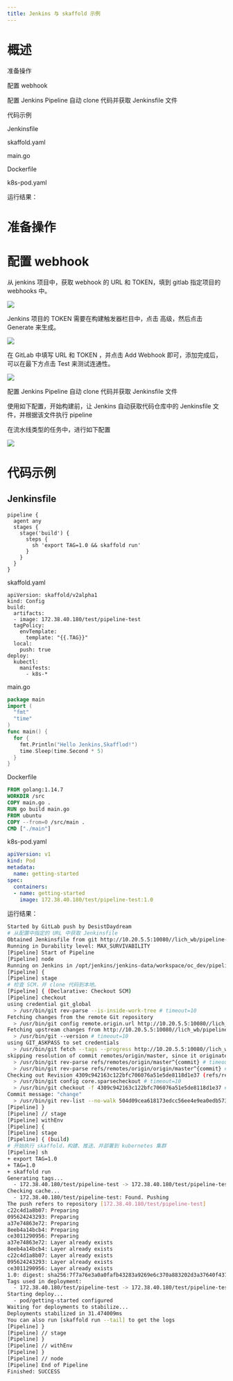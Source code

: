 ```yaml
---
title: Jenkins 与 skaffold 示例
---
```


# 概述

准备操作

配置 webhook

配置 Jenkins Pipeline 自动 clone 代码并获取 Jenkinsfile 文件

代码示例

Jenkinsfile

skaffold.yaml

main.go

Dockerfile

k8s-pod.yaml

运行结果：

# 准备操作

# 配置 webhook

从 jenkins 项目中，获取 webhook 的 URL 和 TOKEN，填到 gitlab 指定项目的 webhooks 中。

![](https://notes-learning.oss-cn-beijing.aliyuncs.com/cyuibc/1616077495082-a11319fe-589d-4c0f-b45d-bb0b3bc52777.jpeg)

Jenkins 项目的 TOKEN 需要在构建触发器栏目中，点击 高级，然后点击 Generate 来生成。

![](https://notes-learning.oss-cn-beijing.aliyuncs.com/cyuibc/1616077495099-5da918fd-e308-4ccd-9873-19a87c8ae444.jpeg)

在 GitLab 中填写 URL 和 TOKEN ，并点击 Add Webhook 即可，添加完成后，可以在最下方点击 Test 来测试连通性。

![](https://notes-learning.oss-cn-beijing.aliyuncs.com/cyuibc/1616077495099-b091204a-a450-4b67-b215-cf3e5ec8a350.jpeg)

配置 Jenkins Pipeline 自动 clone 代码并获取 Jenkinsfile 文件

使用如下配置，开始构建前，让 Jenkins 自动获取代码仓库中的 Jenkinsfile 文件，并根据该文件执行 pipeline

在流水线类型的任务中，进行如下配置

![](https://notes-learning.oss-cn-beijing.aliyuncs.com/cyuibc/1616077495088-a4c61fb6-b61f-4697-a5ca-19877f84dad8.jpeg)

# 代码示例

## Jenkinsfile

    pipeline {
      agent any
      stages {
        stage('build') {
          steps {
            sh 'export TAG=1.0 && skaffold run'
          }
        }
      }
    }

skaffold.yaml

    apiVersion: skaffold/v2alpha1
    kind: Config
    build:
      artifacts:
      - image: 172.38.40.180/test/pipeline-test
      tagPolicy:
        envTemplate:
          template: "{{.TAG}}"
      local:
        push: true
    deploy:
      kubectl:
        manifests:
          - k8s-*

main.go

```go
package main
import (
  "fmt"
  "time"
)
func main() {
  for {
    fmt.Println("Hello Jenkins,Skafflod!")
    time.Sleep(time.Second * 5)
  }
}
```

Dockerfile

```Dockerfile
FROM golang:1.14.7
WORKDIR /src
COPY main.go .
RUN go build main.go
FROM ubuntu
COPY --from=0 /src/main .
CMD ["./main"]
```

k8s-pod.yaml

```yaml
apiVersion: v1
kind: Pod
metadata:
  name: getting-started
spec:
  containers:
  - name: getting-started
    image: 172.38.40.180/test/pipeline-test:1.0
```

运行结果：

```bash
Started by GitLab push by DesistDaydream
# 从配置中指定的 URL 中获取 Jenkinsfile
Obtained Jenkinsfile from git http://10.20.5.5:10080//lich_wb/pipeline-skaffold-test.git
Running in Durability level: MAX_SURVIVABILITY
[Pipeline] Start of Pipeline
[Pipeline] node
Running on Jenkins in /opt/jenkins/jenkins-data/workspace/oc_dev/pipeline-skaffold-test
[Pipeline] {
[Pipeline] stage
# 检查 SCM，并 clone 代码到本地。
[Pipeline] { (Declarative: Checkout SCM)
[Pipeline] checkout
using credential git_global
  > /usr/bin/git rev-parse --is-inside-work-tree # timeout=10
Fetching changes from the remote Git repository
  > /usr/bin/git config remote.origin.url http://10.20.5.5:10080//lich_wb/pipeline-skaffold-test.git # timeout=10
Fetching upstream changes from http://10.20.5.5:10080//lich_wb/pipeline-skaffold-test.git
  > /usr/bin/git --version # timeout=10
using GIT_ASKPASS to set credentials
  > /usr/bin/git fetch --tags --progress http://10.20.5.5:10080//lich_wb/pipeline-skaffold-test.git +refs/heads/*:refs/remotes/origin/* # timeout=10
skipping resolution of commit remotes/origin/master, since it originates from another repository
  > /usr/bin/git rev-parse refs/remotes/origin/master^{commit} # timeout=10
  > /usr/bin/git rev-parse refs/remotes/origin/origin/master^{commit} # timeout=10
Checking out Revision 4309c942163c122bfc706076a51e5de8118d1e37 (refs/remotes/origin/master)
  > /usr/bin/git config core.sparsecheckout # timeout=10
  > /usr/bin/git checkout -f 4309c942163c122bfc706076a51e5de8118d1e37 # timeout=10
Commit message: "change"
  > /usr/bin/git rev-list --no-walk 504d09cea618173edcc56ee4e9ea0edb573b0ccf # timeout=10
[Pipeline] }
[Pipeline] // stage
[Pipeline] withEnv
[Pipeline] {
[Pipeline] stage
[Pipeline] { (build)
# 开始执行 skaffold，构建、推送、并部署到 kubernetes 集群
[Pipeline] sh
+ export TAG=1.0
+ TAG=1.0
+ skaffold run
Generating tags...
  - 172.38.40.180/test/pipeline-test -> 172.38.40.180/test/pipeline-test:1.0
Checking cache...
  - 172.38.40.180/test/pipeline-test: Found. Pushing
The push refers to repository [172.38.40.180/test/pipeline-test]
c22c4d1a8b07: Preparing
095624243293: Preparing
a37e74863e72: Preparing
8eeb4a14bcb4: Preparing
ce3011290956: Preparing
a37e74863e72: Layer already exists
8eeb4a14bcb4: Layer already exists
c22c4d1a8b07: Layer already exists
095624243293: Layer already exists
ce3011290956: Layer already exists
1.0: digest: sha256:7f7a76e3a0a0fafb43283a9269e6c370a883202d3a37640f43730487e9ad472b size: 1363
Tags used in deployment:
  - 172.38.40.180/test/pipeline-test -> 172.38.40.180/test/pipeline-test:1.0@sha256:7f7a76e3a0a0fafb43283a9269e6c370a883202d3a37640f43730487e9ad472b
Starting deploy...
  - pod/getting-started configured
Waiting for deployments to stabilize...
Deployments stabilized in 31.474009ms
You can also run [skaffold run --tail] to get the logs
[Pipeline] }
[Pipeline] // stage
[Pipeline] }
[Pipeline] // withEnv
[Pipeline] }
[Pipeline] // node
[Pipeline] End of Pipeline
Finished: SUCCESS
```
